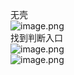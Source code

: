 无壳<br />![image.png](https://cdn.nlark.com/yuque/0/2023/png/22837360/1695785435234-e0bf55be-1638-4a90-823d-0fe2375790a3.png#averageHue=%23f1f1f1&clientId=uf0ba49ac-ba7d-4&from=paste&height=120&id=u7bb62c06&originHeight=262&originWidth=722&originalType=binary&ratio=1.5&rotation=0&showTitle=false&size=35137&status=done&style=none&taskId=u761b0576-07e0-48f0-a186-dad9473e143&title=&width=330.3333435058594)<br />找到判断入口<br />![image.png](https://cdn.nlark.com/yuque/0/2023/png/22837360/1695785481659-0adca7bf-5889-4cad-9804-1cd87513d6b5.png#averageHue=%235aad54&clientId=uf0ba49ac-ba7d-4&from=paste&height=188&id=u1eb05d4a&originHeight=507&originWidth=1538&originalType=binary&ratio=1.5&rotation=0&showTitle=false&size=67611&status=done&style=none&taskId=u3c274357-1d75-44e1-835f-2c629bfbe98&title=&width=570.3333740234375)<br />![image.png](https://cdn.nlark.com/yuque/0/2023/png/22837360/1695785623746-2663ea42-6e16-4428-a8ed-6844f92d365f.png#averageHue=%23f7f7f7&clientId=uf0ba49ac-ba7d-4&from=paste&height=270&id=u391b3bf5&originHeight=672&originWidth=832&originalType=binary&ratio=1.5&rotation=0&showTitle=false&size=100325&status=done&style=none&taskId=ueca9fbdc-8fee-4dde-a523-e38f07f59d7&title=&width=334.66668701171875)

